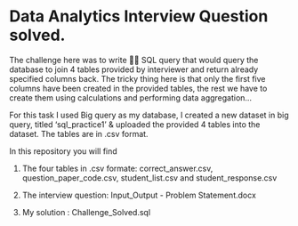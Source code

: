 # Data Analytics Interview Question solved.

The challenge here was to write ✍🏽 SQL query that would query the database to join 4 tables provided by interviewer and return already specified columns back. The tricky thing here is that only the first five columns have been created in the provided tables, the rest we have to create them using calculations and performing data aggregation…

For this task I used Big query as my database, I created a new dataset in big query, titled ‘sql_practice1’ & uploaded the provided 4 tables into the dataset. The tables are in .csv format.

In this repository you will find 

1. The four tables in .csv formate: correct_answer.csv, question_paper_code.csv, student_list.csv and student_response.csv

2. The interview question: Input_Output - Problem Statement.docx

3. My solution : Challenge_Solved.sql

